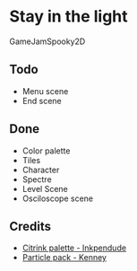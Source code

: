 # Stay in the light

GameJamSpooky2D

## Todo
* Menu scene
* End scene

## Done
* Color palette
* Tiles
* Character
* Spectre
* Level Scene
* Osciloscope scene

## Credits

- [Citrink palette - Inkpendude](https://lospec.com/palette-list/citrink)
- [Particle pack - Kenney](https://kenney.nl/assets/particle-pack)